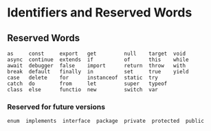 # Identifiers and Reserved Words

## Reserved Words

    as     const     export   get         null    target  void
    async  continue  extends  if          of      this    while
    await  debugger  false    import      return  throw   with
    break  default   finally  in          set     true    yield
    case   delete    for      instanceof  static  try
    catch  do        from     let         super   typeof
    class  else      functio  new         switch  var

### Reserved for future versions

    enum  implements  interface  package  private  protected  public
